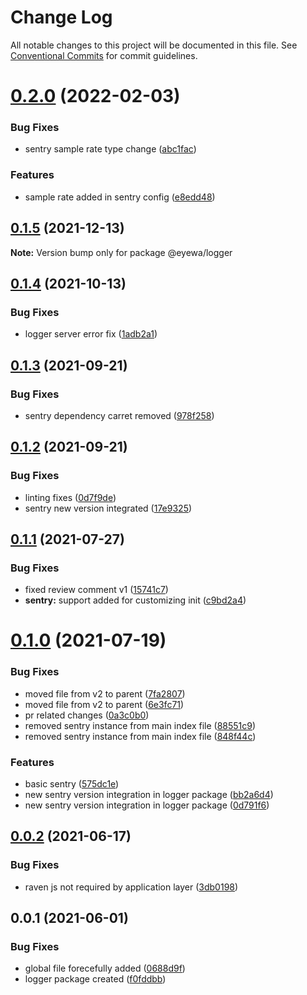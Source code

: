 # Change Log

All notable changes to this project will be documented in this file.
See [Conventional Commits](https://conventionalcommits.org) for commit guidelines.

# [0.2.0](https://github.com/GunjanjainEyewa/fe-core/compare/@eyewa/logger@0.1.5...@eyewa/logger@0.2.0) (2022-02-03)


### Bug Fixes

* sentry sample rate type change ([abc1fac](https://github.com/GunjanjainEyewa/fe-core/commit/abc1fac1c0ac599f68a9054891194ed81abbbf96))


### Features

* sample rate added in sentry config ([e8edd48](https://github.com/GunjanjainEyewa/fe-core/commit/e8edd48ba9ea3936918fb257e67b184c32b6db13))





## [0.1.5](https://github.com/GunjanjainEyewa/fe-core/compare/@eyewa/logger@0.1.4...@eyewa/logger@0.1.5) (2021-12-13)

**Note:** Version bump only for package @eyewa/logger





## [0.1.4](https://github.com/GunjanjainEyewa/fe-core/compare/@eyewa/logger@0.1.3...@eyewa/logger@0.1.4) (2021-10-13)


### Bug Fixes

* logger server error fix ([1adb2a1](https://github.com/GunjanjainEyewa/fe-core/commit/1adb2a15f5cbf9a604f91358d272aa46dbbe3e05))





## [0.1.3](https://github.com/GunjanjainEyewa/fe-core/compare/@eyewa/logger@0.1.2...@eyewa/logger@0.1.3) (2021-09-21)


### Bug Fixes

* sentry dependency carret removed ([978f258](https://github.com/GunjanjainEyewa/fe-core/commit/978f2588953cdb6cbd95d77986aac49e687c8e77))





## [0.1.2](https://github.com/GunjanjainEyewa/fe-core/compare/@eyewa/logger@0.1.1...@eyewa/logger@0.1.2) (2021-09-21)


### Bug Fixes

* linting fixes ([0d7f9de](https://github.com/GunjanjainEyewa/fe-core/commit/0d7f9dea00db71a14875681de45e1dab6964d506))
* sentry new version integrated ([17e9325](https://github.com/GunjanjainEyewa/fe-core/commit/17e9325e2cddf6d6f36ee05d028fda21b892ab6c))





## [0.1.1](https://github.com/GunjanjainEyewa/fe-core/compare/@eyewa/logger@0.1.0...@eyewa/logger@0.1.1) (2021-07-27)


### Bug Fixes

* fixed review comment v1 ([15741c7](https://github.com/GunjanjainEyewa/fe-core/commit/15741c710d0143586ba4ba4e7ff0a3fb071dcd12))
* **sentry:** support added for customizing init ([c9bd2a4](https://github.com/GunjanjainEyewa/fe-core/commit/c9bd2a40f5f10623f2739ed7077de865cfb45394))





# [0.1.0](https://github.com/GunjanjainEyewa/fe-core/compare/@eyewa/logger@0.0.2...@eyewa/logger@0.1.0) (2021-07-19)


### Bug Fixes

* moved file from v2 to parent ([7fa2807](https://github.com/GunjanjainEyewa/fe-core/commit/7fa2807839174a895f4ad5c42951ff71fb2a3ad0))
* moved file from v2 to parent ([6e3fc71](https://github.com/GunjanjainEyewa/fe-core/commit/6e3fc715dfed08afa3fb71e52a8337dc98fd3eb4))
* pr related changes ([0a3c0b0](https://github.com/GunjanjainEyewa/fe-core/commit/0a3c0b09809296beb0171ce7bcbfed8bdfcab6a9))
* removed sentry instance from main index file ([88551c9](https://github.com/GunjanjainEyewa/fe-core/commit/88551c9056ce94ce0b50450f008dbdb225e6adad))
* removed sentry instance from main index file ([848f44c](https://github.com/GunjanjainEyewa/fe-core/commit/848f44cc0e5c3c11c4d8fa4135720836c0b576e3))


### Features

* basic sentry ([575dc1e](https://github.com/GunjanjainEyewa/fe-core/commit/575dc1e815204c04345fec7c343ddd7cb6d38a1b))
* new sentry version integration in logger package ([bb2a6d4](https://github.com/GunjanjainEyewa/fe-core/commit/bb2a6d469f0951e866799404bac59df1e2d7c2b0))
* new sentry version integration in logger package ([0d791f6](https://github.com/GunjanjainEyewa/fe-core/commit/0d791f6e992537a5e1cae2e1c3b8a0fbf9825531))





## [0.0.2](https://github.com/GunjanjainEyewa/fe-core/compare/@eyewa/logger@0.0.1...@eyewa/logger@0.0.2) (2021-06-17)


### Bug Fixes

* raven js not required by application layer ([3db0198](https://github.com/GunjanjainEyewa/fe-core/commit/3db019857de1ac7b3c72914e88fcb389cd3aa2c2))





## 0.0.1 (2021-06-01)


### Bug Fixes

* global file forecefully added ([0688d9f](https://github.com/GunjanjainEyewa/fe-core/commit/0688d9f0a9f53a9147b5d1705afdb0c32d718418))
* logger package created ([f0fddbb](https://github.com/GunjanjainEyewa/fe-core/commit/f0fddbb4c0989a198558845b3c11f7d5992a9991))
